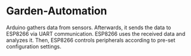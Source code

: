 # Garden-Automation
Arduino gathers data from sensors. Afterwards, it sends the data to ESP8266 via UART communication. ESP8266 uses the received data and analyzes it. Then, ESP8266 controls peripherals according to pre-set configuration settings.